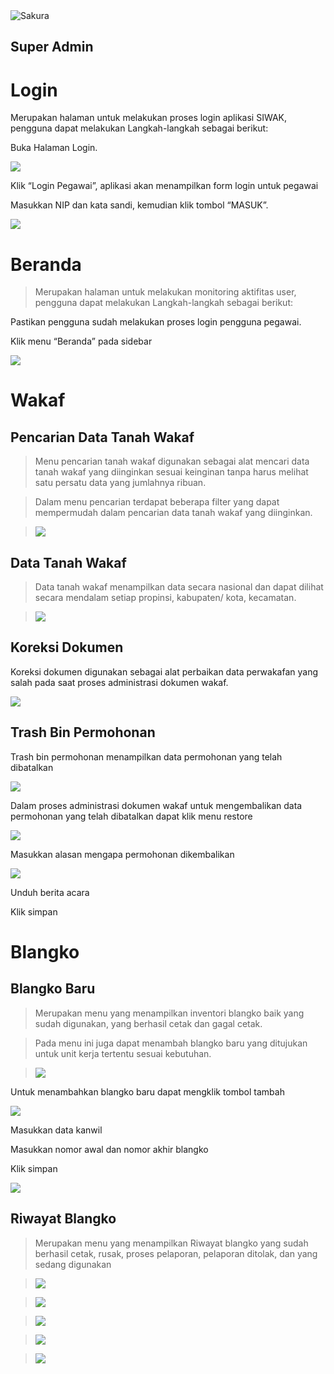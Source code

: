 <img alt="Sakura" id="readme-logo" src="https://simzat.kemenag.go.id/simzat/apps/assets/images/logo-simzat.png"/>

## Super Admin

# Login

Merupakan halaman untuk melakukan proses login aplikasi SIWAK, pengguna dapat melakukan Langkah-langkah sebagai berikut:

Buka Halaman Login.

![](https://apps.syscloud.my.id/docs_app/images/1739696893.png)

Klik “Login Pegawai”, aplikasi akan menampilkan form login untuk pegawai

Masukkan NIP dan kata sandi, kemudian klik tombol “MASUK”.

![](https://apps.syscloud.my.id/docs_app/images/1739696930.png)

# Beranda

> Merupakan halaman untuk melakukan monitoring aktifitas user, pengguna dapat melakukan Langkah-langkah sebagai berikut:

Pastikan pengguna sudah melakukan proses login pengguna pegawai.

Klik menu “Beranda” pada sidebar

![](https://apps.syscloud.my.id/docs_app/images/1739696956.png)

# Wakaf

## Pencarian Data Tanah Wakaf

> Menu pencarian tanah wakaf digunakan sebagai alat mencari data tanah wakaf yang diinginkan sesuai keinginan tanpa harus melihat satu persatu data yang jumlahnya ribuan.

> Dalam menu pencarian terdapat beberapa filter yang dapat mempermudah dalam pencarian data tanah wakaf yang diinginkan.

> ![](https://apps.syscloud.my.id/docs_app/images/1739696987.png)

## Data Tanah Wakaf

> Data tanah wakaf menampilkan data secara nasional dan dapat dilihat secara mendalam setiap propinsi, kabupaten/ kota, kecamatan.

> ![](https://apps.syscloud.my.id/docs_app/images/1739697018.png)

## Koreksi Dokumen

Koreksi dokumen digunakan sebagai alat perbaikan data perwakafan yang salah pada saat proses administrasi dokumen wakaf.

![](https://apps.syscloud.my.id/docs_app/images/1739697081.png)

## Trash Bin Permohonan

Trash bin permohonan menampilkan data permohonan yang telah dibatalkan

![](https://apps.syscloud.my.id/docs_app/images/1739697111.png)

Dalam proses administrasi dokumen wakaf untuk mengembalikan data permohonan yang telah dibatalkan dapat klik menu restore

![](https://apps.syscloud.my.id/docs_app/images/1739697155.png)

Masukkan alasan mengapa permohonan dikembalikan

![](https://apps.syscloud.my.id/docs_app/images/1739697202.png)

Unduh berita acara

Klik simpan

# Blangko

## Blangko Baru

> Merupakan menu yang menampilkan inventori blangko baik yang sudah digunakan, yang berhasil cetak dan gagal cetak.

> Pada menu ini juga dapat menambah blangko baru yang ditujukan untuk unit kerja tertentu sesuai kebutuhan.

> ![](https://apps.syscloud.my.id/docs_app/images/1739697245.png)

Untuk menambahkan blangko baru dapat mengklik tombol tambah

![](https://apps.syscloud.my.id/docs_app/images/1739698193.png)

Masukkan data kanwil

Masukkan nomor awal dan nomor akhir blangko

Klik simpan

![](https://apps.syscloud.my.id/docs_app/images/1739698213.png)

## Riwayat Blangko

> Merupakan menu yang menampilkan Riwayat blangko yang sudah berhasil cetak, rusak, proses pelaporan, pelaporan ditolak, dan yang sedang digunakan

> ![](https://apps.syscloud.my.id/docs_app/images/1739698238.png)

> ![](https://apps.syscloud.my.id/docs_app/images/1739698298.png)

> ![](https://apps.syscloud.my.id/docs_app/images/1739698321.png)

> ![](https://apps.syscloud.my.id/docs_app/images/1739698346.png)

> ![](https://apps.syscloud.my.id/docs_app/images/1739698379.png)
